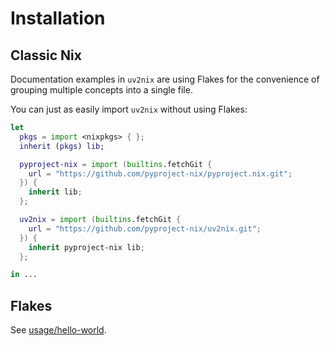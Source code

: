 # Installation

## Classic Nix

Documentation examples in `uv2nix` are using Flakes for the convenience of grouping multiple concepts into a single file.

You can just as easily import `uv2nix` without using Flakes:
``` nix
let
  pkgs = import <nixpkgs> { };
  inherit (pkgs) lib;

  pyproject-nix = import (builtins.fetchGit {
    url = "https://github.com/pyproject-nix/pyproject.nix.git";
  }) {
    inherit lib;
  };

  uv2nix = import (builtins.fetchGit {
    url = "https://github.com/pyproject-nix/uv2nix.git";
  }) {
    inherit pyproject-nix lib;
  };

in ...
```

## Flakes

See [usage/hello-world](usage/hello-world.md).
